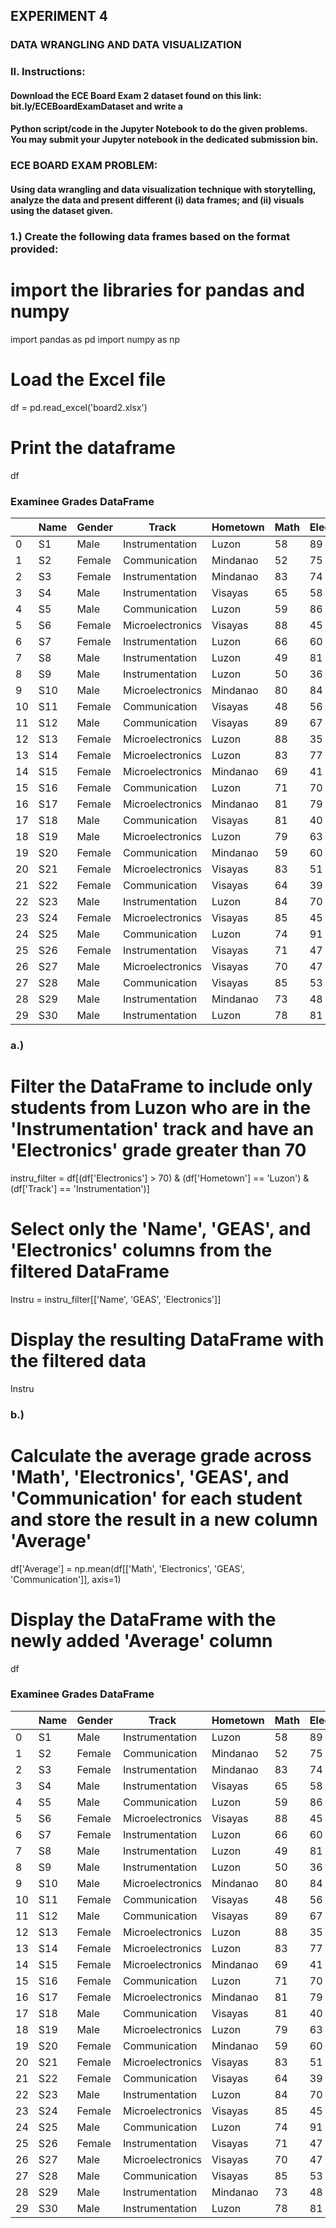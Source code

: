 ## EXPERIMENT 4
### DATA WRANGLING AND DATA VISUALIZATION

### II. Instructions:
#### Download the ECE Board Exam 2 dataset found on this link: bit.ly/ECEBoardExamDataset and write a
#### Python script/code in the Jupyter Notebook to do the given problems. You may submit your Jupyter notebook in the dedicated submission bin.

### ECE BOARD EXAM PROBLEM: 
#### Using data wrangling and data visualization technique with storytelling, analyze the data and present different (i) data frames; and (ii) visuals using the dataset given.

### 1.) Create the following data frames based on the format provided:

# import the libraries for pandas and numpy
import pandas as pd
import numpy as np

# Load the Excel file
df = pd.read_excel('board2.xlsx')
# Print the dataframe
df

### Examinee Grades DataFrame
|   | Name | Gender | Track           | Hometown | Math | Electronics | GEAS | Communication |
|---|------|--------|-----------------|----------|------|-------------|------|---------------|
| 0 | S1   | Male   | Instrumentation | Luzon    | 58   | 89          | 75   | 78            |
| 1 | S2   | Female | Communication   | Mindanao | 52   | 75          | 90   | 52            |
| 2 | S3   | Female | Instrumentation | Mindanao | 83   | 74          | 77   | 57            |
| 3 | S4   | Male   | Instrumentation | Visayas  | 65   | 58          | 91   | 68            |
| 4 | S5   | Male   | Communication   | Luzon    | 59   | 86          | 43   | 88            |
| 5 | S6   | Female | Microelectronics| Visayas  | 88   | 45          | 86   | 83            |
| 6 | S7   | Female | Instrumentation | Luzon    | 66   | 60          | 60   | 48            |
| 7 | S8   | Male   | Instrumentation | Luzon    | 49   | 81          | 64   | 53            |
| 8 | S9   | Male   | Instrumentation | Luzon    | 50   | 36          | 63   | 42            |
| 9 | S10  | Male   | Microelectronics| Mindanao | 80   | 84          | 61   | 44            |
| 10| S11  | Female | Communication   | Visayas  | 48   | 56          | 48   | 67            |
| 11| S12  | Male   | Communication   | Visayas  | 89   | 67          | 84   | 64            |
| 12| S13  | Female | Microelectronics| Luzon    | 88   | 35          | 83   | 43            |
| 13| S14  | Female | Microelectronics| Luzon    | 83   | 77          | 89   | 73            |
| 14| S15  | Female | Microelectronics| Mindanao | 69   | 41          | 40   | 86            |
| 15| S16  | Female | Communication   | Luzon    | 71   | 70          | 87   | 81            |
| 16| S17  | Female | Microelectronics| Mindanao | 81   | 79          | 77   | 45            |
| 17| S18  | Male   | Communication   | Visayas  | 81   | 40          | 81   | 52            |
| 18| S19  | Male   | Microelectronics| Luzon    | 79   | 63          | 79   | 71            |
| 19| S20  | Female | Communication   | Mindanao | 59   | 60          | 62   | 85            |
| 20| S21  | Female | Microelectronics| Visayas  | 83   | 51          | 68   | 72            |
| 21| S22  | Female | Communication   | Visayas  | 64   | 39          | 89   | 58            |
| 22| S23  | Male   | Instrumentation | Luzon    | 84   | 70          | 74   | 47            |
| 23| S24  | Female | Microelectronics| Visayas  | 85   | 45          | 60   | 41            |
| 24| S25  | Male   | Communication   | Luzon    | 74   | 91          | 94   | 42            |
| 25| S26  | Female | Instrumentation | Visayas  | 71   | 47          | 83   | 62            |
| 26| S27  | Male   | Microelectronics| Visayas  | 70   | 47          | 40   | 86            |
| 27| S28  | Male   | Communication   | Visayas  | 85   | 53          | 80   | 53            |
| 28| S29  | Male   | Instrumentation | Mindanao | 73   | 48          | 71   | 62            |
| 29| S30  | Male   | Instrumentation | Luzon    | 78   | 81          | 57   | 56            |


### a.) 
# Filter the DataFrame to include only students from Luzon who are in the 'Instrumentation' track and have an 'Electronics' grade greater than 70
instru_filter = df[(df['Electronics'] > 70) & (df['Hometown'] == 'Luzon') & (df['Track'] == 'Instrumentation')]

# Select only the 'Name', 'GEAS', and 'Electronics' columns from the filtered DataFrame
Instru = instru_filter[['Name', 'GEAS', 'Electronics']]

# Display the resulting DataFrame with the filtered data
Instru


### b.)
# Calculate the average grade across 'Math', 'Electronics', 'GEAS', and 'Communication' for each student and store the result in a new column 'Average'
df['Average'] = np.mean(df[['Math', 'Electronics', 'GEAS', 'Communication']], axis=1)
# Display the DataFrame with the newly added 'Average' column
df

### Examinee Grades DataFrame
|   | Name | Gender | Track           | Hometown | Math | Electronics | GEAS | Communication | Average |
|---|------|--------|-----------------|----------|------|-------------|------|---------------|---------|
| 0 | S1   | Male   | Instrumentation | Luzon    | 58   | 89          | 75   | 78            | 75.00   |
| 1 | S2   | Female | Communication   | Mindanao | 52   | 75          | 90   | 52            | 67.25   |
| 2 | S3   | Female | Instrumentation | Mindanao | 83   | 74          | 77   | 57            | 72.75   |
| 3 | S4   | Male   | Instrumentation | Visayas  | 65   | 58          | 91   | 68            | 70.50   |
| 4 | S5   | Male   | Communication   | Luzon    | 59   | 86          | 43   | 88            | 69.00   |
| 5 | S6   | Female | Microelectronics| Visayas  | 88   | 45          | 86   | 83            | 75.50   |
| 6 | S7   | Female | Instrumentation | Luzon    | 66   | 60          | 60   | 48            | 58.50   |
| 7 | S8   | Male   | Instrumentation | Luzon    | 49   | 81          | 64   | 53            | 61.75   |
| 8 | S9   | Male   | Instrumentation | Luzon    | 50   | 36          | 63   | 42            | 47.75   |
| 9 | S10  | Male   | Microelectronics| Mindanao | 80   | 84          | 61   | 44            | 67.25   |
| 10| S11  | Female | Communication   | Visayas  | 48   | 56          | 48   | 67            | 54.75   |
| 11| S12  | Male   | Communication   | Visayas  | 89   | 67          | 84   | 64            | 76.00   |
| 12| S13  | Female | Microelectronics| Luzon    | 88   | 35          | 83   | 43            | 62.25   |
| 13| S14  | Female | Microelectronics| Luzon    | 83   | 77          | 89   | 73            | 80.50   |
| 14| S15  | Female | Microelectronics| Mindanao | 69   | 41          | 40   | 86            | 59.00   |
| 15| S16  | Female | Communication   | Luzon    | 71   | 70          | 87   | 81            | 77.25   |
| 16| S17  | Female | Microelectronics| Mindanao | 81   | 79          | 77   | 45            | 70.50   |
| 17| S18  | Male   | Communication   | Visayas  | 81   | 40          | 81   | 52            | 63.50   |
| 18| S19  | Male   | Microelectronics| Luzon    | 79   | 63          | 79   | 71            | 73.00   |
| 19| S20  | Female | Communication   | Mindanao | 59   | 60          | 62   | 85            | 66.50   |
| 20| S21  | Female | Microelectronics| Visayas  | 83   | 51          | 68   | 72            | 68.50   |
| 21| S22  | Female | Communication   | Visayas  | 64   | 39          | 89   | 58            | 62.50   |
| 22| S23  | Male   | Instrumentation | Luzon    | 84   | 70          | 74   | 47            | 68.75   |
| 23| S24  | Female | Microelectronics| Visayas  | 85   | 45          | 60   | 41            | 57.75   |
| 24| S25  | Male   | Communication   | Luzon    | 74   | 91          | 94   | 42            | 75.25   |
| 25| S26  | Female | Instrumentation | Visayas  | 71   | 47          | 83   | 62            | 65.75   |
| 26| S27  | Male   | Microelectronics| Visayas  | 70   | 47          | 40   | 86            | 60.75   |
| 27| S28  | Male   | Communication   | Visayas  | 85   | 53          | 80   | 53            | 67.75   |
| 28| S29  | Male   | Instrumentation | Mindanao | 73   | 48          | 71   | 62            | 63.50   |
| 29| S30  | Male   | Instrumentation | Luzon    | 78   | 81          | 57   | 56            | 68.00   |


